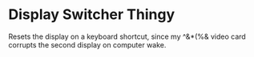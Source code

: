 Display Switcher Thingy
========================
Resets the display on a keyboard shortcut, since my ^&*(%& video card corrupts the second display on computer wake.
